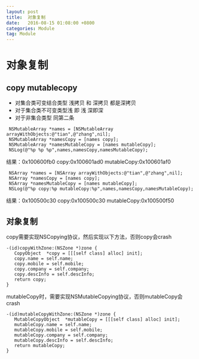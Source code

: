 ```yaml
---
layout: post
title:  对象复制
date:   2016-08-15 01:08:00 +0800
categories: Module
tag: Module
---
```


# 对象复制  

## copy mutablecopy  


* 对集合类可变结合类型 浅拷贝 和 深拷贝 都是深拷贝
* 对于集合类不可变类型浅 即 浅  深即深
* 对于非集合类型 同第二条  

```
 NSMutableArray *names = [NSMutableArray arrayWithObjects:@"tian",@"zhang",nil];
 NSMutableArray *namesCopy = [names copy];
 NSMutableArray *namesMutableCopy = [names mutableCopy];
 NSLog(@"%p %p %p",names,namesCopy,namesMutableCopy);
 ```  

 结果：0x100600fb0   copy:0x100601ad0    mutableCopy:0x100601af0

```
 NSArray *names = [NSArray arrayWithObjects:@"tian",@"zhang",nil];
 NSArray *namesCopy = [names copy];
 NSArray *namesMutableCopy = [names mutableCopy];
 NSLog(@"%p copy:%p mutableCopy:%p",names,namesCopy,namesMutableCopy);
 ```  

 结果：0x100500c30    copy:0x100500c30      mutableCopy:0x100500f50

## 对象复制  

copy需要实现NSCopying协议，然后实现以下方法，否则copy会crash
```
-(id)copyWithZone:(NSZone *)zone {
   CopyObject  *copy = [[[self class] alloc] init];
   copy.name = self.name;
   copy.mobile = self.mobile;
   copy.company = self.company;
   copy.descInfo = self.descInfo;
   return copy;
}
```  

mutableCopy时，需要实现NSMutableCopying协议，否则mutableCopy会crash
```
-(id)mutableCopyWithZone:(NSZone *)zone {
   MutableCopyObject  *mutableCopy = [[[self class] alloc] init];
   mutableCopy.name = self.name;
   mutableCopy.mobile = self.mobile;
   mutableCopy.company = self.company;
   mutableCopy.descInfo = self.descInfo;
   return mutableCopy;
}
```  

